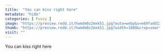 ```yaml
---
title:  "You can kiss right here"
metadate: "hide"
categories: [ Pussy ]
image: "https://preview.redd.it/hwmdm0z2mxk51.jpg?auto=webp&s=e69fadd131e5f478ad709cbd7f41cf18389eafe8"
thumb: "https://preview.redd.it/hwmdm0z2mxk51.jpg?width=1080&crop=smart&auto=webp&s=1aa0be88b6272685226c54c38b3d7b7b4c292d78"
visit: ""
---
```

You can kiss right here
